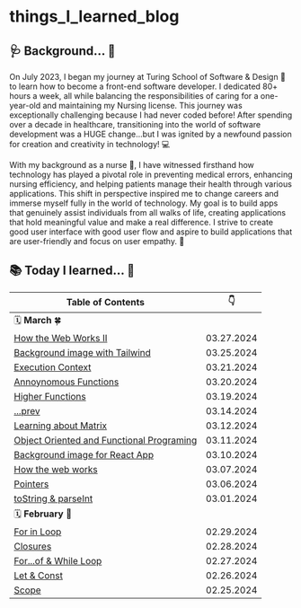 # things_I_learned_blog

## 🩺 Background... 💊

On July 2023, I began my journey at Turing School of Software & Design 📗 to learn how to become a front-end software developer. I dedicated 80+ hours a week, all while balancing the responsibilities of caring for a one-year-old and maintaining my Nursing license. This journey was exceptionally challenging because I had never coded before! After spending over a decade in healthcare, transitioning into the world of software development was a HUGE change...but I was ignited by a newfound passion for creation and creativity in technology! 💻

With my background as a nurse 💉, I have witnessed firsthand how technology has played a pivotal role in preventing medical errors, enhancing nursing efficiency, and helping patients manage their health through various applications. This shift in perspective inspired me to change careers and immerse myself fully in the world of technology.  My goal is to build apps that genuinely assist individuals from all walks of life, creating applications that hold meaningful value and make a real difference. I strive to create good user interface with good user flow and aspire to build applications that are user-friendly and focus on user empathy. 💖 

 ##  📚 Today I learned... 🎉

| Table of Contents | :point_down: |
| -------- | -------- |
| 🗓️ **March** 🍀 | |
| [How the Web Works II](JavaScript/Concepts/HowTheWebWorksII.md) | 03.27.2024 |
| [Background image with Tailwind](JavaScript/Projects/backgroundImageTailwind.md) | 03.25.2024 |
| [Execution Context](JavaScript/Concepts/AnnoynomousFunction.md) | 03.21.2024 |
| [Annoynomous Functions](JavaScript/Concepts/AnnoynomousFunction.md) | 03.20.2024 |
| [Higher Functions](JavaScript/Concepts/HigherFunctions.md) | 03.19.2024 |
| [...prev](JavaScript/Projects/prev.md) | 03.14.2024 |
| [Learning about Matrix](JavaScript/LeetCodeMethods/Matrix.md) | 03.12.2024 |
| [Object Oriented and Functional Programing](JavaScript/Concepts/OOP&FP.md) | 03.11.2024 |
| [Background image for React App](JavaScript/Projects/ticTacToe.md) | 03.10.2024 |
| [How the web works](JavaScript/Concepts/HowTheWebWorks.md) | 03.07.2024 |
| [Pointers](JavaScript/LeetCodeMethods/Pointers.md) | 03.06.2024 |
| [toString & parseInt](JavaScript/LeetCodeMethods/toString&parseInt.md) | 03.01.2024 |
| 🗓️ **February** 🌹 | |
| [For in Loop](JavaScript/LeetCodeMethods/ForInLoop.md) | 02.29.2024 |
| [Closures](JavaScript/Concepts/Closures.md) | 02.28.2024 |
| [For...of & While Loop](JavaScript/LeetCodeMethods/ForOf&WhileLoop.md) | 02.27.2024 |
| [Let & Const](JavaScript/Concepts/LetAndConst.md) | 02.26.2024 |
| [Scope](JavaScript/Concepts/Scope.md) | 02.25.2024 |



